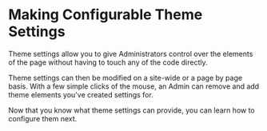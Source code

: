 # Making Configurable Theme Settings [](id=making-configurable-theme-settings)

Theme settings allow you to give Administrators control over the elements of 
the page without having to touch any of the code directly.

Theme settings can then be modified on a site-wide or a page by page basis. With
a few simple clicks of the mouse, an Admin can remove and add theme elements
you've created settings for.

Now that you know what theme settings can provide, you can learn how to
configure them next.
